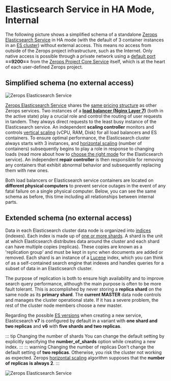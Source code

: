 # Elasticsearch Service in HA Mode, Internal

The following picture shows a simplified schema of a standalone [Zerops Elasticsearch Service](/documentation/services/search-engines/elasticsearch.html) in HA mode (with the default of 3 container instances in an [ES cluster](https://www.elastic.co/guide/en/elasticsearch/reference/current/add-elasticsearch-nodes.html)) without external access. This means no access from outside of the Zerops project infrastructure, such as the Internet. Only native access is possible through a private network using a [default port](/documentation/services/search-engines/elasticsearch.html#hostname-and-port) **==9200==** from the [Zerops Project Core Service](/documentation/overview/how-zerops-works-inside/typical-schemas-of-zerops-projects.html) itself, which is at the heart of each user-defined Zerops project.

## Simplified schema (no external access)

![Zerops Elasticsearch Service](./images/Zerops-ES-Service-Base.png "Zerops Elasticsearch Service")

[Zerops Elasticsearch Service](/documentation/services/search-engines/elasticsearch.html) shares the [same pricing structure](/documentation/overview/pricing.html#services) as other Zerops services. Two instances of a **[load balancer (Nginx Layer 7)](https://www.nginx.com/resources/glossary/layer-7-load-balancing)** (both in the active state) play a crucial role and control the routing of user requests in tandem. They always direct requests to the least busy instance of the Elasticsearch service. An independent **scaling controller** monitors and controls [vertical scaling](/documentation/automatic-scaling/how-automatic-scaling-works.html#vertical-scaling) (vCPU, RAM, Disk) for all load balancers and ES containers. To ensure optimal performance, the Elasticsearch cluster always starts with 3 instances, and [horizontal scaling](/documentation/automatic-scaling/how-automatic-scaling-works.html#horizontal-scaling) (number of containers) subsequently begins to play a role in response to changing loads (read more about how to [choose the right mode](/documentation/services/search-engines/elasticsearch.html#ha-non-ha-mode) for the Elasticsearch service). An independent **repair controller** is then responsible for removing any containers that exhibit abnormal behavior and subsequently replacing them with new ones.

Both load balancers or Elasticsearch service containers are located on **different physical computers** to prevent service outages in the event of any fatal failure on a single physical computer. Below, you can see the same schema as before, this time including all relationships between internal parts.

## Extended schema (no external access)

Data in each Elasticsearch cluster data node is organized into [indices](https://www.elastic.co/guide/en/elasticsearch/guide/2.x/_add_an_index.html) (indexes). Each index is made up of [one or more shards](https://www.elastic.co/blog/how-many-shards-should-i-have-in-my-elasticsearch-cluster). A shard is the unit at which Elasticsearch distributes data around the cluster and each shard can have multiple copies (replicas). These copies are known as a 'replication group' and must be kept in sync when documents are added or removed. Each shard is an instance of a [Lucene](https://www.elastic.co/celebrating-lucene) index, which you can think of as a self-contained search engine that indexes and handles queries for a subset of data in an Elasticsearch cluster.

The purpose of replication is both to ensure high availability and to improve search query performance, although the main purpose is often to be more fault tolerant. This is accomplished by never storing a **replica shard** on the same node as its **primary shard**. The **current MASTER** data node controls and manages the cluster operational state. If it has a severe problem, the rest of the cluster node members choose a new master.

Regarding the possible [ES versions](/documentation/services/search-engines/elasticsearch.html#version-to-choose) when creating a new service, Elasticsearch **v7** is configured by default in a variant with **one shard and two replicas** and **v6** with **five shards and two replicas**.

<!-- markdownlint-disable DOCSMD004 -->
::: tip Changing the number of shards
You can change the default setting by explicitly specifying the **number_of_shards** option while creating a new index.
:::
::: warning Changing the number of replicas
Don't change the default setting of **two replicas**. Otherwise, you risk the cluster not working as expected. Zerops [horizontal scaling](/documentation/automatic-scaling/how-automatic-scaling-works.html#horizontal-scaling) algorithm supposes that the **number of replicas is always 2**.
:::
<!-- markdownlint-enable DOCSMD004 -->

![Zerops Elasticsearch Service](./images/Zerops-ES-Service-Detail.png "Zerops Elasticsearch Service")

